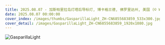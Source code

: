 ```yaml
---
title: 2025.08.07 - 加斯帕里拉岛灯塔后导标灯, 博卡格兰德, 佛罗里达州, 美国 (© Wiltser/Getty Images)
date: 2025.08.07 00:00:00
cover_index: /images/thumbs/GasparillaLight_ZH-CN6855683859_533x300.jpg
cover_detail: /images/GasparillaLight_ZH-CN6855683859_1920x1080.jpg
---
```


![GasparillaLight](/images/GasparillaLight_ZH-CN6855683859_1920x1080.jpg)
